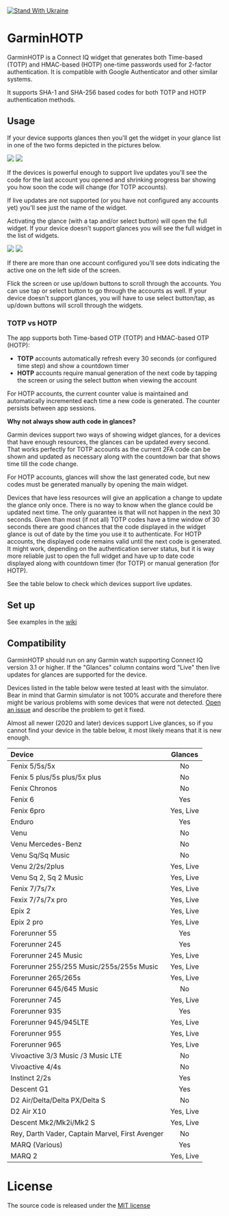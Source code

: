 [![Stand With Ukraine](https://raw.githubusercontent.com/vshymanskyy/StandWithUkraine/main/banner2-direct.svg)](https://stand-with-ukraine.pp.ua)

# GarminHOTP

GarminHOTP is a Connect IQ widget that generates both Time-based (TOTP) and HMAC-based (HOTP) one-time passwords used for 2-factor authentication. It is compatible with Google Authenticator and other similar systems.

It supports SHA-1 and SHA-256 based codes for both TOTP and HOTP authentication methods.

## Usage

If your device supports glances then you'll get the widget in your glance list in one of the two forms
depicted in the pictures below.

![](img/screens/live-update-glance.png) ![](img/screens/non-live-update-glance.png)

If the devices is powerful enough to support live updates you'll see the code for the last account you
opened and shrinking progress bar showing you how soon the code will change (for TOTP accounts).

If live updates are not supported (or you have not configured any accounts yet) you'll see just the name
of the widget.

Activating the glance (with a tap and/or select button) will open the full widget. If your device doesn't support glances you will see the full widget in the list of widgets.

![](img/screens/main-widget.png) ![](img/screens/instinct2.png)

If there are more than one account configured you'll see dots indicating the active one on the left side of the screen.

Flick the screen or use up/down buttons to scroll through the accounts. You can use tap or select button to go through the accounts as well. If your device doesn't support glances, you will have to use select button/tap, as up/down buttons will scroll through the widgets.

### TOTP vs HOTP

The app supports both Time-based OTP (TOTP) and HMAC-based OTP (HOTP):

- **TOTP** accounts automatically refresh every 30 seconds (or configured time step) and show a countdown timer
- **HOTP** accounts require manual generation of the next code by tapping the screen or using the select button when viewing the account

For HOTP accounts, the current counter value is maintained and automatically incremented each time a new code is generated. The counter persists between app sessions.

**Why not always show auth code in glances?**

Garmin devices support two ways of showing widget glances, for a devices that have enough resources, the glances can be updated every second. That works perfectly for TOTP accounts as the current 2FA code can be shown and updated as necessary along with the countdown bar that shows time till the code change.

For HOTP accounts, glances will show the last generated code, but new codes must be generated manually by opening the main widget.

Devices that have less resources will give an application a change to update the glance only once. There is no way to know when the glance could be updated next time. The only guarantee is that will not happen in the next 30 seconds. Given than most (if not all) TOTP codes have a time window of 30 seconds there are good chances that the code displayed in the widget glance is out of date by the time you use it to authenticate. For HOTP accounts, the displayed code remains valid until the next code is generated. It might work, depending on the authentication server status, but it is way more reliable just to open the full widget and have up to date code displayed along with countdown timer (for TOTP) or manual generation (for HOTP).

See the table below to check which devices support live updates.

## Set up

See examples in the [wiki](https://github.com/uaraven/otpauth-ciq/wiki)

## Compatibility

GarminHOTP should run on any Garmin watch supporting Connect IQ version 3.1 or higher.
If the "Glances" column contains word "Live" then live updates for glances are supported for the device.

Devices listed in the table below were tested at least with the simulator. Bear in mind that Garmin simulator is not 100% accurate and therefore there might be various problems with some devices that were not detected. [Open an issue](<(https://github.com/uaraven/otpauth-ciq/issues)>) and describe the problem to get it fixed.

Almost all newer (2020 and later) devices support Live glances, so if you cannot find your device in the table below, it most likely
means that it is new enough.

| Device                                          |  Glances  |
| :---------------------------------------------- | :-------: |
| Fenix 5/5s/5x                                   |    No     |
| Fenix 5 plus/5s plus/5x plus                    |    No     |
| Fenix Chronos                                   |    No     |
| Fenix 6                                         |    Yes    |
| Fenix 6pro                                      | Yes, Live |
| Enduro                                          |    Yes    |
| Venu                                            |    No     |
| Venu Mercedes-Benz                              |    No     |
| Venu Sq/Sq Music                                |    No     |
| Venu 2/2s/2plus                                 | Yes, Live |
| Venu Sq 2, Sq 2 Music                           | Yes, Live |
| Fenix 7/7s/7x                                   | Yes, Live |
| Fexix 7/7s/7x pro                               | Yes, Live |
| Epix 2                                          | Yes, Live |
| Epix 2 pro                                      | Yes, Live |
| Forerunner 55                                   |    Yes    |
| Forerunner 245                                  |    Yes    |
| Forerunner 245 Music                            | Yes, Live |
| Forerunner 255/255 Music/255s/255s Music        | Yes, Live |
| Forerunner 265/265s                             | Yes, Live |
| Forerunner 645/645 Music                        |    No     |
| Forerunner 745                                  | Yes, Live |
| Forerunner 935                                  |    Yes    |
| Forerunner 945/945LTE                           | Yes, Live |
| Forerunner 955                                  | Yes, Live |
| Forerunner 965                                  | Yes, Live |
| Vivoactive 3/3 Music /3 Music LTE               |    No     |
| Vivoactive 4/4s                                 |    No     |
| Instinct 2/2s                                   |    Yes    |
| Descent G1                                      |    Yes    |
| D2 Air/Delta/Delta PX/Delta S                   |    No     |
| D2 Air X10                                      | Yes, Live |
| Descent Mk2/Mk2i/Mk2 S                          | Yes, Live |
| Rey, Darth Vader, Captain Marvel, First Avenger |    No     |
| MARQ (Various)                                  |    Yes    |
| MARQ 2                                          | Yes, Live |

# License

The source code is released under the [MIT license](license.md)
